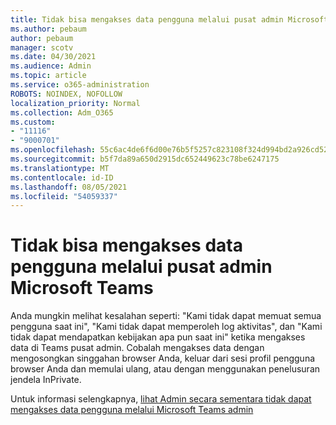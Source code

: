 ```yaml
---
title: Tidak bisa mengakses data pengguna melalui pusat admin Microsoft Teams
ms.author: pebaum
author: pebaum
manager: scotv
ms.date: 04/30/2021
ms.audience: Admin
ms.topic: article
ms.service: o365-administration
ROBOTS: NOINDEX, NOFOLLOW
localization_priority: Normal
ms.collection: Adm_O365
ms.custom:
- "11116"
- "9000701"
ms.openlocfilehash: 55c6ac4de6f6d00e76b5f5257c823108f324d994bd2a926cd52ba6dfa6158b4a
ms.sourcegitcommit: b5f7da89a650d2915dc652449623c78be6247175
ms.translationtype: MT
ms.contentlocale: id-ID
ms.lasthandoff: 08/05/2021
ms.locfileid: "54059337"
---
```

# <a name="cant-access-user-data-via-the-microsoft-teams-admin-center"></a>Tidak bisa mengakses data pengguna melalui pusat admin Microsoft Teams

Anda mungkin melihat kesalahan seperti: "Kami tidak dapat memuat semua pengguna saat ini", "Kami tidak dapat memperoleh log aktivitas", dan "Kami tidak dapat mendapatkan kebijakan apa pun saat ini" ketika mengakses data di Teams pusat admin. Cobalah mengakses data dengan mengosongkan singgahan browser Anda, keluar dari sesi profil pengguna browser Anda dan memulai ulang, atau dengan menggunakan penelusuran jendela InPrivate. 

Untuk informasi selengkapnya, [lihat Admin secara sementara tidak dapat mengakses data pengguna melalui Microsoft Teams admin](https://docs.microsoft.com/microsoftteams/troubleshoot/teams-administration/cannot-access-admin-center)